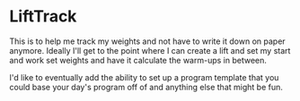 LiftTrack
=========

This is to help me track my weights and not have to write it down on paper anymore. Ideally I'll get to the point where I can create a lift and set my start and work set weights and have it calculate the warm-ups in between.

I'd like to eventually add the ability to set up a program template that you could base your day's program off of and anything else that might be fun.
